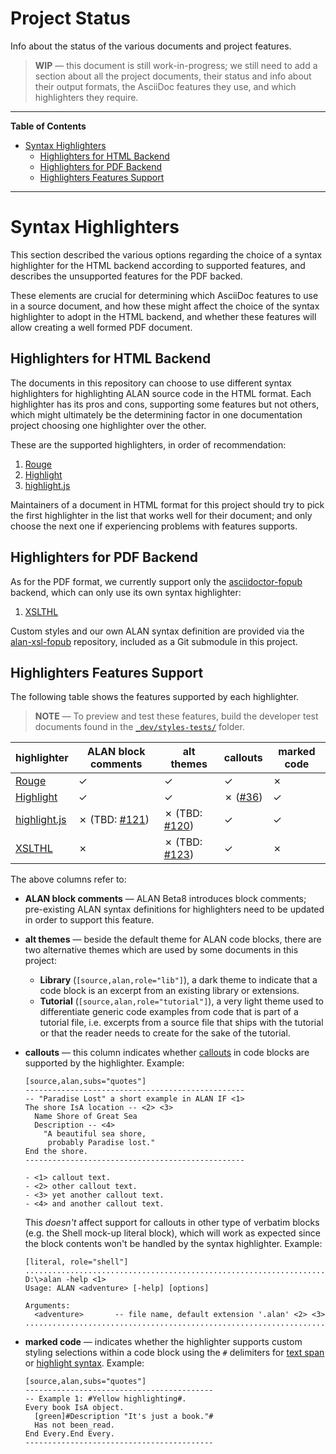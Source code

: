 # Project Status

Info about the status of the various documents and project features.

> **WIP** — this document is still work-in-progress; we still need to add a section about all the project documents, their status and info about their output formats, the AsciiDoc features they use, and which highlighters they require.


-----

**Table of Contents**

<!-- MarkdownTOC autolink="true" bracket="round" autoanchor="false" lowercase="only_ascii" uri_encoding="true" levels="1,2,3" -->

- [Syntax Highlighters](#syntax-highlighters)
    - [Highlighters for HTML Backend](#highlighters-for-html-backend)
    - [Highlighters for PDF Backend](#highlighters-for-pdf-backend)
    - [Highlighters Features Support](#highlighters-features-support)

<!-- /MarkdownTOC -->

-----

# Syntax Highlighters

This section described the various options regarding the choice of a syntax highlighter for the HTML backend according to supported features, and describes the unsupported features for the PDF backed.

These elements are crucial for determining which AsciiDoc features to use in a source document, and how these might affect the choice of the syntax highlighter to adopt in the HTML backend, and whether these features will allow creating a well formed PDF document.

## Highlighters for HTML Backend

The documents in this repository can choose to use different syntax highlighters for highlighting ALAN source code in the HTML format.
Each highlighter has its pros and cons, supporting some features but not others, which might ultimately be the determining factor in one documentation project choosing one highlighter over the other.

These are the supported highlighters, in order of recommendation:

1. [Rouge]
2. [Highlight]
3. [highlight.js]

Maintainers of a document in HTML format for this project should try to pick the first highlighter in the list that works well for their document; and only choose the next one if experiencing problems with features supports.

## Highlighters for PDF Backend

As for the PDF format, we currently support only the [asciidoctor-fopub] backend, which can only use its own syntax highlighter:

1. [XSLTHL]

Custom styles and our own ALAN syntax definition are provided via the [alan-xsl-fopub] repository, included as a Git submodule in this project.

## Highlighters Features Support

The following table shows the features supported by each highlighter.

> **NOTE** — To preview and test these features, build the developer test documents found in the [`_dev/styles-tests/`][/styles-tests/] folder.


|  highlighter   |  ALAN block comments  |       alt themes      |     callouts    | marked code |
|----------------|-----------------------|-----------------------|-----------------|-------------|
| [Rouge]        | &check;               | &check;               | &check;         | &cross;     |
| [Highlight]    | &check;               | &check;               | &cross; ([#36]) | &check;     |
| [highlight.js] | &cross; (TBD: [#121]) | &cross; (TBD: [#120]) | &check;         | &check;     |
| [XSLTHL]       | &cross;               | &cross; (TBD: [#123]) | &check;         | &cross;     |

The above columns refer to:

- __ALAN block comments__ — ALAN Beta8 introduces block comments; pre-existing ALAN syntax definitions for highlighters need to be updated in order to support this feature.

- __alt themes__ — beside the default theme for ALAN code blocks, there are two alternative themes which are used by some documents in this project:
    + __Library__ (`[source,alan,role="lib"]`), a dark theme to indicate that a code block is an excerpt from an existing library or extensions.
    + __Tutorial__ (`[source,alan,role="tutorial"]`), a very light theme used to differentiate generic code examples from code that is part of a tutorial file, i.e. excerpts from a source file that ships with the tutorial or that the reader needs to create for the sake of the tutorial.

- __callouts__ — this column indicates whether [callouts] in code blocks are supported by the highlighter.
    Example:

    ```asciidoc
    [source,alan,subs="quotes"]
    -------------------------------------------------
    -- "Paradise Lost" a short example in ALAN IF <1>
    The shore IsA location -- <2> <3>
      Name Shore of Great Sea
      Description -- <4>
        "A beautiful sea shore,
         probably Paradise lost."
    End the shore.
    -------------------------------------------------

    - <1> callout text.
    - <2> other callout text.
    - <3> yet another callout text.
    - <4> and another callout text.
    ```

    This _doesn't_ affect support for callouts in other type of verbatim blocks (e.g. the Shell mock-up literal block), which will work as expected since the block contents won't be handled by the syntax highlighter.
    Example:

    ```asciidoc
    [literal, role="shell"]
    ...................................................................
    D:\>alan -help <1>
    Usage: ALAN <adventure> [-help] [options]

    Arguments:
      <adventure>       -- file name, default extension '.alan' <2> <3>
    ...................................................................
    ```

- __marked code__ — indicates whether the highlighter supports custom styling selections within a code block using the `#` delimiters for [text span] or [highlight syntax].
    Example:

    ```asciidoc
    [source,alan,subs="quotes"]
    ------------------------------------------
    -- Example 1: #Yellow highlighting#.
    Every book IsA object.
      [green]#Description "It's just a book."#
      Has not been_read.
    End Every.End Every.
    ------------------------------------------
    ```



<!-----------------------------------------------------------------------------
                               REFERENCE LINKS
------------------------------------------------------------------------------>

[alan-xsl-fopub]: https://github.com/alan-if/alan-xsl-fopub "Visit the alan-xsl-fopub repository on GitHub"

<!-- highlighters -->

[Rouge]: http://rouge.jneen.net "Visit Rouge website"
[Highlight]: http://www.andre-simon.de/doku/highlight/en/highlight.php "Visit Highlight website"
[highlight.js]: https://highlightjs.org/ "Visit highlight.js website"
[XSLTHL]: https://github.com/xmlark/xslthl "Visit XSLTHL repository on GitHub"

<!-- backends -->

[asciidoctor-fopub]: https://github.com/asciidoctor/asciidoctor-fopub "Visit the asciidoctor-fopub repository on GitHub"
[asciidoctor-pdf]: https://github.com/asciidoctor/asciidoctor-pdf "Visit the asciidoctor-pdf repository on GitHub"

<!-- Asciidoctor -->

[callouts]: https://docs.asciidoctor.org/asciidoc/latest/verbatim/callouts/ "AsciiDoc Language Documentation » Callouts"
[Highlight syntax]: https://docs.asciidoctor.org/asciidoc/latest/text/highlight/ "AsciiDoc Language Documentation » Highlight syntax"
[text span]: https://docs.asciidoctor.org/asciidoc/latest/text/text-span-built-in-roles/#text-span-syntax "AsciiDoc Language Documentation » Text span syntax"

<!-- project files and folders -->

[/styles-tests/]: ./_dev/styles-tests/ "Navigate to documents tests folder"

<!-- Issues -->

[#36]: https://github.com/alan-if/alan-docs/issues/36 "Issue #36 — HLJS: Enable Callouts in AsciiDoc Extension for Highlight"
[#120]: https://github.com/alan-if/alan-docs/issues/120 "Issue #120 — HLJS: Missing Alternative ALAN Themes"
[#121]: https://github.com/alan-if/alan-docs/issues/121 "Issue #121 — Highlight ALAN: Add Block Comments Support"
[#122]: https://github.com/alan-if/alan-docs/issues/122 "Issue #122 — Highlight.js ALAN: Add Block Comments Support"
[#123]: https://github.com/alan-if/alan-docs/issues/123 "Issue #123 — XSL FOP: Missing Alternative ALAN Themes"



<!-- EOF -->
